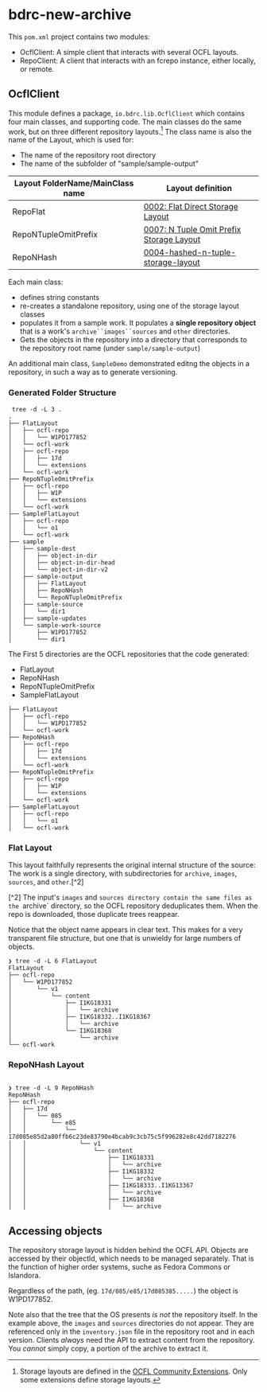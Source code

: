 # bdrc-new-archive 
This `pom.xml` project contains two modules:
- OcflClient: A simple client that interacts with several OCFL layouts.
- RepoClient: A client that interacts with an fcrepo instance, either locally, or remote.

## OcflClient
This module defines a package, `io.bdrc.lib.OcflClient` which contains four main classes,
and supporting code. The main classes do the same work, but on three different repository
layouts.[^1] The class name is also the name of the Layout, which is used for:
* The name of the repository root directory
* The name of the subfolder of "sample/sample-output"  

[^1]: Storage layouts are defined in the [OCFL Community Extensions](https://ocfl.github.io/extensions/). Only some extensions
define storage layouts.

| Layout FolderName/MainClass name | Layout definition                                                                                          |
|----------------------------------|------------------------------------------------------------------------------------------------------------|
| RepoFlat                         | [0002: Flat Direct Storage Layout](https://ocfl.github.io/extensions/0002-flat-direct-storage-layout.html) |
| RepoNTupleOmitPrefix             | [0007: N Tuple Omit Prefix Storage Layout](https://ocfl.github.io/extensions/0007-n-tuple-omit-prefix-storage-layout.html)                                                                                                       |
| RepoNHash                        | [0004-hashed-n-tuple-storage-layout](https://ocfl.github.io/extensions/0004-hashed-n-tuple-storage-layout.html)         |

Each main class: 
- defines string constants
- re-creates a standalone repository, using one of the storage layout classes
- populates it from a sample work. It populates a **single repository object** that is a work's `archive``images``sources` and `other` directories.
- Gets the objects in the repository into a directory that corresponds to the 
repository root name (under `sample/sample-output`)

An additional main class, `SampleDemo` demonstrated editng the objects in a repository,
in such a way as to generate versioning.

### Generated Folder Structure

```shell
 tree -d -L 3 .
.
├── FlatLayout
│   ├── ocfl-repo
│   │   └── W1PD177852
│   └── ocfl-work
│   ├── ocfl-repo
│   │   ├── 17d
│   │   └── extensions
│   └── ocfl-work
├── RepoNTupleOmitPrefix
│   ├── ocfl-repo
│   │   ├── W1P
│   │   └── extensions
│   └── ocfl-work
├── SampleFlatLayout
│   ├── ocfl-repo
│   │   └── o1
│   └── ocfl-work
├── sample
│   ├── sample-dest
│   │   ├── object-in-dir
│   │   ├── object-in-dir-head
│   │   └── object-in-dir-v2
│   ├── sample-output
│   │   ├── FlatLayout
│   │   ├── RepoNHash
│   │   └── RepoNTupleOmitPrefix
│   ├── sample-source
│   │   └── dir1
│   ├── sample-updates
│   └── sample-work-source
│       ├── W1PD177852
│       └── dir1
```
The First 5 directories are the OCFL repositories that the code generated:
- FlatLayout
- RepoNHash
- RepoNTupleOmitPrefix
- SampleFlatLayout

```shell
├── FlatLayout
│   ├── ocfl-repo
│   │   └── W1PD177852
│   └── ocfl-work
├── RepoNHash
│   ├── ocfl-repo
│   │   ├── 17d
│   │   └── extensions
│   └── ocfl-work
├── RepoNTupleOmitPrefix
│   ├── ocfl-repo
│   │   ├── W1P
│   │   └── extensions
│   └── ocfl-work
├── SampleFlatLayout
│   ├── ocfl-repo
│   │   └── o1
│   └── ocfl-work
```

### Flat Layout
This layout faithfully represents the original internal structure of the source:  The work is a single directory,
with subdirectories for `archive`, `images`, `sources`, and `other`.[^2]

[^2] The input's `images` and `sources directory contain the same files as the `archive` directory, so the OCFL repository deduplicates them. When the repo is downloaded,
those duplicate trees reappear.

Notice that the object name appears in clear text. This makes for a very transparent file structure, but one that is unwieldy for large numbers of objects.


```shell
❯ tree -d -L 6 FlatLayout
FlatLayout
├── ocfl-repo
│   └── W1PD177852
│       └── v1
│           └── content
│               ├── I1KG18331
│               │   └── archive
│               ├── I1KG18332..I1KG18367
│               │   └── archive
│               └── I1KG18368
│                   └── archive
└── ocfl-work

```

### RepoNHash Layout

```shell

❯ tree -d -L 9 RepoNHash
RepoNHash
├── ocfl-repo
│   ├── 17d
│   │   └── 085
│   │       └── e85
│   │           └── 17d085e85d2a80ffb6c23de83790e4bcab9c3cb75c5f996282e8c42dd7182276
│   │               └── v1
│   │                   └── content
│   │                       ├── I1KG18331
│   │                       │   └── archive
│   │                       ├── I1KG18332
│   │                       │   └── archive
│   │                       ├── I1KG18333..I1KG13367
│   │                       │   └── archive
│   │                       ├── I1KG18368
│   │                       │   └── archive
```

## Accessing objects
The repository storage layout is hidden behind the OCFL API. Objects are accessed by their objectId, which needs to
be managed separately. That is the function of higher order systems, suche as Fedora Commons or Islandora.

Regardless of the path, (eg. `17d/085/e85/17d085385.....`) the object is W1PD177852.

Note also that the tree that the OS presents  *is not* the repository itself. In the example above, the `images` and `sources` directories 
do not appear. They are referenced only in the `inventory.json` file  in the repository root and in each version.
Clients *always* need the API to extract content from the repository. You *cannot* simply copy, a portion of the archive
to extract it.
